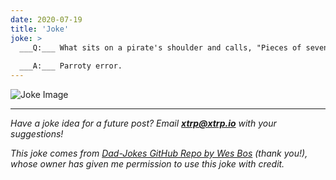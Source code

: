 ```yaml
---
date: 2020-07-19
title: 'Joke'
joke: >
  ___Q:___ What sits on a pirate's shoulder and calls, "Pieces of seven, Pieces of seven"?
  
  ___A:___ Parroty error.
---
```


![Joke Image](https://private.xtrp.io/projects/DailyDeveloperJokes/public_image_server/images/5e12596ec99e0.png)

---
*Have a joke idea for a future post? Email **[xtrp@xtrp.io](mailto:xtrp@xtrp.io)** with your suggestions!*

*This joke comes from [Dad-Jokes GitHub Repo by Wes Bos](https://github.com/wesbos/dad-jokes) (thank you!), whose owner has given me permission to use this joke with credit.*

<!-- 
Joke text:
**Q:** What sits on a pirate's shoulder and calls, "Pieces of seven, Pieces of seven"?

**A:** Parroty error.
 -->

